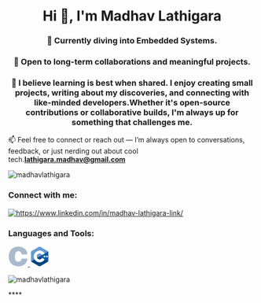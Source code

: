 <h1 align="center">Hi 👋, I'm Madhav Lathigara</h1>
<h3 align="center">🌱 Currently diving into Embedded Systems.</h3>
<h3 align="center">💞️ Open to long-term collaborations and meaningful projects.</h3>
<h3 align="center">💬 I believe learning is best when shared. I enjoy creating small projects, writing about my discoveries, and connecting with like-minded developers.Whether it's open-source contributions or collaborative builds, I'm always up for something that challenges me.</h3>

📫 Feel free to connect or reach out — I’m always open to conversations, feedback, or just nerding out about cool tech.**lathigara.madhav@gmail.com**
  
<p align="left"> <img src="https://komarev.com/ghpvc/?username=madhavlathigara&label=Profile%20views&color=0e75b6&style=flat" alt="madhavlathigara" /> </p>

<h3 align="left">Connect with me:</h3>
<p align="left">
<a href="https://www.linkedin.com/in/madhav-lathigara-link/" target="blank"><img align="center" src="https://raw.githubusercontent.com/rahuldkjain/github-profile-readme-generator/master/src/images/icons/Social/linked-in-alt.svg" alt="https://www.linkedin.com/in/madhav-lathigara-link/" height="30" width="40" /></a>
</p>

<h3 align="left">Languages and Tools:</h3>
<p align="left"> <a href="https://www.cprogramming.com/" target="_blank" rel="noreferrer"> <img src="https://raw.githubusercontent.com/devicons/devicon/master/icons/c/c-original.svg" alt="c" width="40" height="40"/> </a> <a href="https://www.w3schools.com/cpp/" target="_blank" rel="noreferrer"> <img src="https://raw.githubusercontent.com/devicons/devicon/master/icons/cplusplus/cplusplus-original.svg" alt="cplusplus" width="40" height="40"/> </a> </p>

<p><img align="center" src="https://github-readme-stats.vercel.app/api/top-langs?username=madhavlathigara&show_icons=true&locale=en&layout=compact" alt="madhavlathigara" /></p>
****
